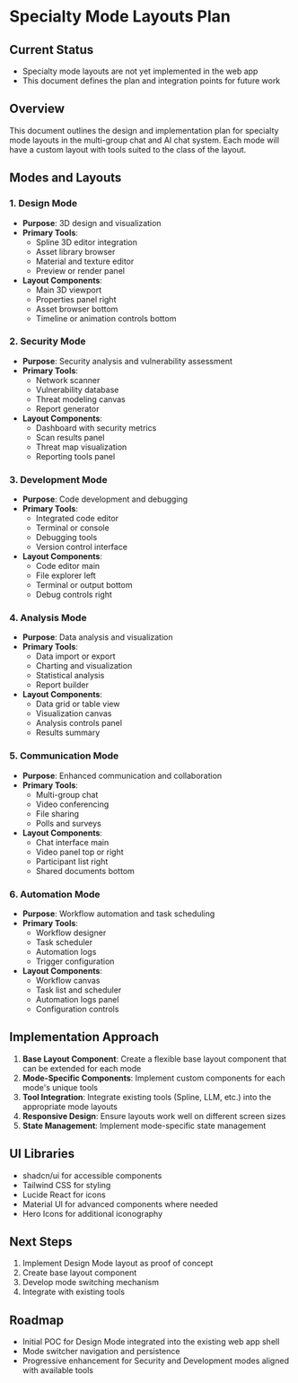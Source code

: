 # Specialty Mode Layouts Plan

## Current Status

- Specialty mode layouts are not yet implemented in the web app
- This document defines the plan and integration points for future work

## Overview
This document outlines the design and implementation plan for specialty mode layouts in the multi-group chat and AI chat system. Each mode will have a custom layout with tools suited to the class of the layout.

## Modes and Layouts

### 1. Design Mode
- **Purpose**: 3D design and visualization
- **Primary Tools**:
  - Spline 3D editor integration
  - Asset library browser
  - Material and texture editor
  - Preview or render panel
- **Layout Components**:
  - Main 3D viewport
  - Properties panel right
  - Asset browser bottom
  - Timeline or animation controls bottom

### 2. Security Mode
- **Purpose**: Security analysis and vulnerability assessment
- **Primary Tools**:
  - Network scanner
  - Vulnerability database
  - Threat modeling canvas
  - Report generator
- **Layout Components**:
  - Dashboard with security metrics
  - Scan results panel
  - Threat map visualization
  - Reporting tools panel

### 3. Development Mode
- **Purpose**: Code development and debugging
- **Primary Tools**:
  - Integrated code editor
  - Terminal or console
  - Debugging tools
  - Version control interface
- **Layout Components**:
  - Code editor main
  - File explorer left
  - Terminal or output bottom
  - Debug controls right

### 4. Analysis Mode
- **Purpose**: Data analysis and visualization
- **Primary Tools**:
  - Data import or export
  - Charting and visualization
  - Statistical analysis
  - Report builder
- **Layout Components**:
  - Data grid or table view
  - Visualization canvas
  - Analysis controls panel
  - Results summary

### 5. Communication Mode
- **Purpose**: Enhanced communication and collaboration
- **Primary Tools**:
  - Multi-group chat
  - Video conferencing
  - File sharing
  - Polls and surveys
- **Layout Components**:
  - Chat interface main
  - Video panel top or right
  - Participant list right
  - Shared documents bottom

### 6. Automation Mode
- **Purpose**: Workflow automation and task scheduling
- **Primary Tools**:
  - Workflow designer
  - Task scheduler
  - Automation logs
  - Trigger configuration
- **Layout Components**:
  - Workflow canvas
  - Task list and scheduler
  - Automation logs panel
  - Configuration controls

## Implementation Approach

1. **Base Layout Component**: Create a flexible base layout component that can be extended for each mode
2. **Mode-Specific Components**: Implement custom components for each mode's unique tools
3. **Tool Integration**: Integrate existing tools (Spline, LLM, etc.) into the appropriate mode layouts
4. **Responsive Design**: Ensure layouts work well on different screen sizes
5. **State Management**: Implement mode-specific state management

## UI Libraries
- shadcn/ui for accessible components
- Tailwind CSS for styling
- Lucide React for icons
- Material UI for advanced components where needed
- Hero Icons for additional iconography

## Next Steps
1. Implement Design Mode layout as proof of concept
2. Create base layout component
3. Develop mode switching mechanism
4. Integrate with existing tools

## Roadmap

- Initial POC for Design Mode integrated into the existing web app shell
- Mode switcher navigation and persistence
- Progressive enhancement for Security and Development modes aligned with available tools

